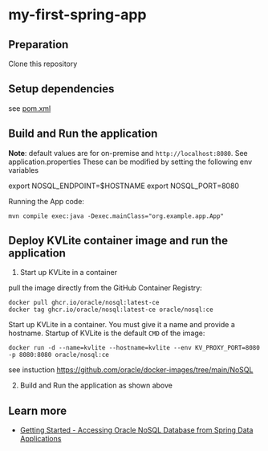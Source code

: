 # my-first-spring-app

## Preparation

Clone this repository

## Setup dependencies

see [pom.xml](./pom.xml)


## Build and Run the application 
**Note**: default values are for on-premise and `http://localhost:8080`. See application.properties 
These can be modified by setting the following env variables

export NOSQL_ENDPOINT=$HOSTNAME
export NOSQL_PORT=8080


Running the App code:
```shell
mvn compile exec:java -Dexec.mainClass="org.example.app.App" 
```

## Deploy KVLite container image and run the application

1. Start up KVLite in a container

pull the image directly from the GitHub Container Registry:

```shell
docker pull ghcr.io/oracle/nosql:latest-ce
docker tag ghcr.io/oracle/nosql:latest-ce oracle/nosql:ce
```

Start up KVLite in a container. You must give it a name and provide a hostname. Startup of
KVLite is the default `CMD` of the image:

```shell
docker run -d --name=kvlite --hostname=kvlite --env KV_PROXY_PORT=8080 -p 8080:8080 oracle/nosql:ce
```

see instuction https://github.com/oracle/docker-images/tree/main/NoSQL

2. Build and Run the application as shown above

## Learn more

* [Getting Started - Accessing Oracle NoSQL Database from Spring Data Applications](https://blogs.oracle.com/nosql/post/getting-started-accessing-oracle-nosql-database-from-spring-data-applications)


